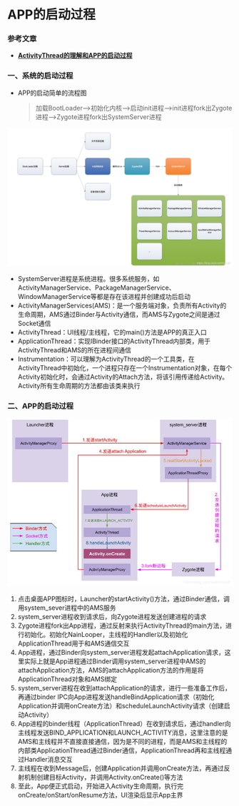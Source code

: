 # APP的启动过程

### 参考文章

* [**ActivityThread的理解和APP的启动过程**](https://blog.csdn.net/hzwailll/article/details/85339714)

### 一、系统的启动过程

* APP的启动简单的流程图

  > 加载BootLoader-->初始化内核-->启动init进程-->init进程fork出Zygote进程-->Zygote进程fork出SystemServer进程

![**APP系统启动过程**](https://github.com/nullWolf007/images/raw/master/android/%E8%BF%9B%E9%98%B6/APP%E7%B3%BB%E7%BB%9F%E5%90%AF%E5%8A%A8%E8%BF%87%E7%A8%8B.png)

* SystemServer进程是系统进程。很多系统服务，如ActivityManagerService、PackageManagerService、WindowManagerService等都是存在该进程并创建成功后启动
* ActivityManagerServices(AMS)：是一个服务端对象，负责所有Activity的生命周期，AMS通过Binder与Activity通信，而AMS与Zygote之间是通过Socket通信
* ActivityThread：UI线程/主线程，它的main()方法是APP的真正入口
* ApplicationThread：实现IBinder接口的ActivityThread内部类，用于ActivityThread和AMS的所在进程间通信
* Instrumentation：可以理解为ActivityThread的一个工具类，在ActivityThread中初始化，一个进程只存在一个Instrumentation对象，在每个Activity初始化时，会通过Activity的Attach方法，将该引用传递给Activity。Activity所有生命周期的方法都由该类来执行

### 二、APP的启动过程

![**APP启动过程**](https://github.com/nullWolf007/images/raw/master/android/%E8%BF%9B%E9%98%B6/APP%E5%90%AF%E5%8A%A8%E8%BF%87%E7%A8%8B.png)

1. 点击桌面APP图标时，Launcher的startActivity()方法，通过Binder通信，调用system_sever进程中的AMS服务
2. system_server进程收到请求后，向Zygote进程发送创建进程的请求
3. Zygote进程fork出App进程，通过反射来执行ActivityThread的main方法，进行初始化。初始化NainLooper，主线程的Handler以及初始化ApplicationThread用于和AMS通信交互
4. App进程，通过Binder向system_server进程发起attachApplication请求，这里实际上就是App进程通过Binder调用system_server进程中AMS的attachApplication方法，AMS的attachApplication方法的作用是将ApplicationThread对象和AMS绑定
5. system_server进程在收到attachApplication的请求，进行一些准备工作后，再通过binder IPC向App进程发送handleBindApplication请求（初始化Application并调用onCreate方法）和scheduleLaunchActivity请求（创建启动Activity）
6. App进程的binder线程（ApplicationThread）在收到请求后，通过handler向主线程发送BIND_APPLICATION和LAUNCH_ACTIVITY消息，这里注意的是AMS和主线程并不直接直接通信，因为是不同的进程，而是AMS和主线程的内部类ApplicationThread通过Binder通信，ApplicationThread再和主线程通过Handler消息交互
7. 主线程在收到Message后，创建Application并调用onCreate方法，再通过反射机制创建目标Activity，并调用Activity.onCreate()等方法
8. 至此，App便正式启动，开始进入Activity生命周期，执行完onCreate/onStart/onResume方法，UI渲染后显示App主界

